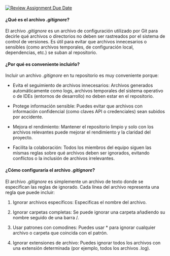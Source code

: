 [![Review Assignment Due Date](https://classroom.github.com/assets/deadline-readme-button-22041afd0340ce965d47ae6ef1cefeee28c7c493a6346c4f15d667ab976d596c.svg)](https://classroom.github.com/a/kl-E8VQf)

#### ¿Qué es el archivo _.gitignore_?
El archivo _.gitignore_ es un archivo de configuración utilizado por Git para decirle qué archivos o directorios no deben ser rastreados por el sistema de control de versiones. Es útil para evitar que archivos innecesarios o sensibles (como archivos temporales, de configuración local, dependencias, etc.) se suban al repositorio.

#### ¿Por qué es conveniente incluirlo?
Incluir un archivo _.gitignore_ en tu repositorio es muy conveniente porque:

- Evita el seguimiento de archivos innecesarios: Archivos generados automáticamente como logs, archivos temporales del sistema operativo o de IDEs (entornos de desarrollo) no deben estar en el repositorio.

- Protege información sensible: Puedes evitar que archivos con información confidencial (como claves API o credenciales) sean subidos por accidente.

- Mejora el rendimiento: Mantener el repositorio limpio y solo con los archivos relevantes puede mejorar el rendimiento y la claridad del proyecto.

- Facilita la colaboración: Todos los miembros del equipo siguen las mismas reglas sobre qué archivos deben ser ignorados, evitando conflictos o la inclusión de archivos irrelevantes.

#### ¿Cómo configuraría el archivo _.gitignore_?
El archivo _.gitignore_ es simplemente un archivo de texto donde se especifican las reglas de ignorado. Cada línea del archivo representa una regla que puede incluir:

1. Ignorar archivos específicos: Especificas el nombre del archivo.

2. Ignorar carpetas completas: Se puede ignorar una carpeta añadiendo su nombre seguido de una barra /.

3. Usar patrones con comodines: Puedes usar * para ignorar cualquier archivo o carpeta que coincida con el patrón.

3. Ignorar extensiones de archivo: Puedes ignorar todos los archivos con una extensión determinada (por ejemplo, todos los archivos .log).